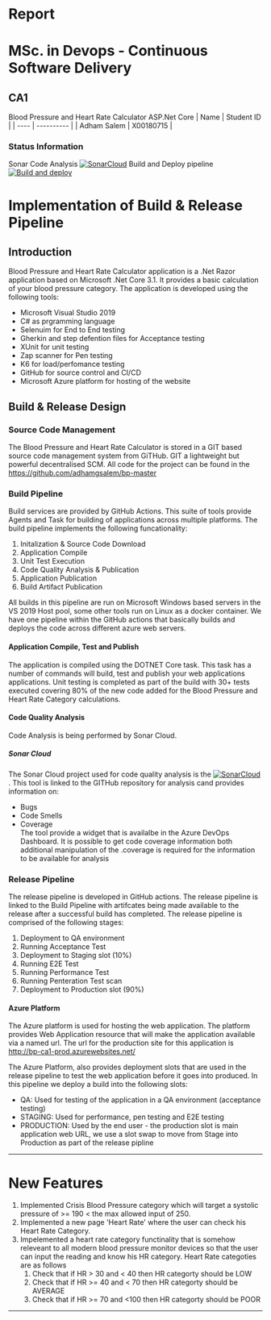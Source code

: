 # Report
# MSc. in Devops - Continuous Software Delivery
## CA1
Blood Pressure and Heart Rate Calculator
ASP.Net Core
| Name | Student ID |
| ---- | ---------- |
| Adham Salem | X00180715 |

### Status Information
Sonar Code Analysis
[![SonarCloud](https://sonarcloud.io/images/project_badges/sonarcloud-white.svg)](https://sonarcloud.io/summary/new_code?id=adhamgsalem_bp-master)
Build and Deploy pipeline
[![Build and deploy](https://github.com/adhamgsalem/bp-master/actions/workflows/build_package.yml/badge.svg)](https://github.com/adhamgsalem/bp-master/actions/workflows/build_package.yml)


# Implementation of Build & Release Pipeline
## Introduction
Blood Pressure and Heart Rate Calculator application is a .Net Razor application based on Microsoft .Net Core 3.1. It provides a basic calculation of your blood pressure category. The application is developed using the following tools:
* Microsoft Visual Studio 2019
* C# as prgramming language
* Selenuim for End to End testing
* Gherkin and step defention files for Acceptance testing
* XUnit for unit testing
* Zap scanner for Pen testing
* K6 for load/perfomance testing
* GitHub for source control and CI/CD
* Microsoft Azure platform for hosting of the website


## Build & Release Design
### Source Code Management
The Blood Pressure and Heart Rate Calculator is stored in a GIT based source code management system from GiTHub. GIT a lightweight but powerful decentralised SCM. All code for the project can be found in the https://github.com/adhamgsalem/bp-master

### Build Pipeline
Build services are provided by GitHub Actions. This suite of tools provide Agents and Task for building of applications across multiple platforms.  The build pipeline implements the following funcationality:

1. Initalization & Source Code Download
2. Application Compile
3. Unit Test Execution
4. Code Quality Analysis & Publication
5. Application Publication
6. Build Artifact Publication

All builds in this pipeline are run on Microsoft Windows based servers in the VS 2019 Host pool, some other tools run on Linux as a docker container. 
We have one pipeline within the GitHub actions that basically builds and deploys the code across different azure web servers.

#### Application Compile, Test and Publish
The application is compiled using the DOTNET Core task. This task has a number of commands will build, test and publish your web applications applications.  Unit testing is completed as part of the build with 30+ tests executed covering 80% of the new code added for the Blood Pressure and Heart Rate Category calculations. 

#### Code Quality Analysis
Code Analysis is being performed by Sonar Cloud.

##### Sonar Cloud
The Sonar Cloud project used for code quality analysis is the [![SonarCloud](https://sonarcloud.io/images/project_badges/sonarcloud-white.svg)](https://sonarcloud.io/summary/new_code?id=adhamgsalem_bp-master) . This tool is linked to the GITHub repository for analysis cand provides information on:
* Bugs
* Code Smells
* Coverage  
The tool provide a widget that is availalbe in the Azure DevOps Dashboard. It is possible to get code coverage information both additional manipulation of the .coverage is required for the information to be available for analysis

### Release Pipeline
The release pipeline is developed in GitHub actions. The release pipeline is linked to the Build Pipeline with artifcates being made available to the release after a successful build has completed. 
The release pipeline is comprised of the following stages:
1. Deployment to QA environment
2. Running Acceptance Test
3. Deployment to Staging slot (10%)
3. Running E2E Test
4. Running Performance Test
5. Running Penteration Test scan
6. Deployment to Production slot (90%)

#### Azure Platform 
The Azure platform is used for hosting the web application. The platform provides Web Application resource that will make the application available via a named url. The url for the production site for this application is http://bp-ca1-prod.azurewebsites.net/


The Azure Platform, also provides deployment slots that are used in the release pipeline to test the web application before it goes into produced.  In this pipeline we deploy a build into the following slots:
* QA: Used for testing of the application in a QA environment (acceptance testing)
* STAGING: Used for performance,  pen testing and E2E testing
* PRODUCTION: Used by the end user - the production slot is main application web URL, we use a slot swap to move from Stage into Production as part of the release pipline


---
# New Features
1. Implemented Crisis Blood Pressure category which will target a systolic pressure of >= 190 < the max allowed input of 250.
2. Implemented a new page 'Heart Rate' where the user can check his Heart Rate Category.
3. Impelemented a heart rate category functinality that is somehow releveant to all modern blood pressure monitor devices so that the user can input the reading and know his HR category.
   Heart Rate categoties are as follows
	1. Check that if HR > 30 and  < 40 then HR categorty should be LOW
	2. Check that if HR >= 40 and < 70 then HR categorty should be AVERAGE
	3. Check that if HR >= 70 and <100 then HR categorty should be POOR
---

